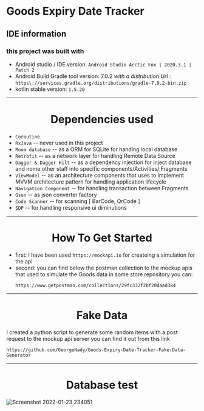 # Goods Expiry Date Tracker

## IDE information
### this project was built with
* Android studio / IDE version: `Android Studio Arctic Fox | 2020.3.1 | Patch 2`
* Android Build Gradle tool version: 7.0.2 _with a distribution Url_ : `https\://services.gradle.org/distributions/gradle-7.0.2-bin.zip`
* kotlin stable version: `1.5.20` 
---

<h1 align="center">Dependencies used</h1>

* `Coroutine`
* `RxJava` -- never used in this project
* `Room database` -- as a ORM for SQLite for handing local database
* `Retrofit` -- as a network layer for handling Remote Data Source
* `Dagger & Dagger Hilt` -- as a dependency injection for inject database and nome other staff into
  specific components/Activities/ Fragments
* `ViewModel` -- as an architecture components that uses to implement MVVM architecture pattern for
  handling application lifecycle
* `Navigation Component` -- for handling transaction between Fragments
* `Gson` -- as json converter factory
* `Code Scanner` -- for scanning [ BarCode, QrCode ]
* `SDP` -- for handling responsive ui diminutions
---

<h1 align="center">How To Get Started</h1>

* first: I have been used `https://mockapi.io` for createing a simulation for the api 
* second: you can find below the postman collection to the mockup apis that used to simulate the Goods
  data in some store repository you can:
  ```
  https://www.getpostman.com/collections/29fc332f2bf204aad384
  ```
---
<h1 align="center">Fake Data</h1>

I created a python script to generate some random items with a post request to the mockup api server
you can find it out from this link 
```
https://github.com/GeorgeNady/Goods-Expiry-Date-Tracker-Fake-Data-Generator
```


---

<h1 align="center">Database test</h1>

![Screenshot 2022-01-23 234051](https://user-images.githubusercontent.com/29967846/150698992-6d53c576-6f62-4c2a-a68a-5d83341eb650.png)


